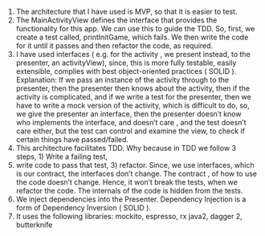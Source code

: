 1. The architecture that I have used is MVP, so that it is easier to test.
2. The MainActivityView defines the interface that provides the functionality for this app. We can use this to guide the TDD. So, first, we create a test called, printInitGame, which fails. We then write the code for it until it passes and then refactor the code, as required.
3. I have used interfaces ( e.g. for the activity , we present instead, to the presenter, an activityView), since, this is more fully testable, easily extensible, complies with best object-oriented practices ( SOLID ). Explanation: If we pass an instance of the activity through to the presenter, then the presenter then knows about the activity, then if the activity is complicated, and if we write a test for the presenter, then we have to write a mock version of the activity, which is difficult to do, so, we give the presenter an interface, then the presenter doesn’t know who implements the interface, and doesn’t care , and the test doesn’t care either, but the test can control and examine the view, to check if certain things have passed/failed.
4. This architecture facilitates TDD. Why because in TDD we follow 3 steps, 1) Write a failing test,
5. write code to pass that test, 3) refactor. Since, we use interfaces, which is our contract, the interfaces don’t change. The contract , of how to use the code doesn’t change. Hence, it won’t break the tests, when we refactor the code. The internals of the code is hidden from the tests.
6. We inject dependencies into the Presenter. Dependency Injection is a form of Dependency Inversion ( SOLID ).
7. It uses the following libraries: mockito, espresso, rx java2, dagger 2, butterknife
